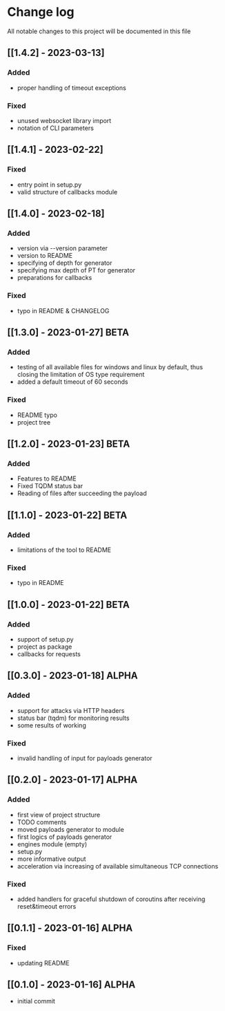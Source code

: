 # Change log
All notable changes to this project will be documented in this file

## [[1.4.2] - 2023-03-13]
### Added
- proper handling of timeout exceptions
### Fixed
- unused websocket library import
- notation of CLI parameters

## [[1.4.1] - 2023-02-22]
### Fixed
- entry point in setup.py
- valid structure of callbacks module

## [[1.4.0] - 2023-02-18]
### Added
- version via --version parameter
- version to README
- specifying of depth for generator
- specifying max depth of PT for generator
- preparations for callbacks
### Fixed
- typo in README & CHANGELOG

## [[1.3.0] - 2023-01-27] BETA
### Added
- testing of all available files for windows and linux by default, thus closing the limitation of OS type requirement
- added a default timeout of 60 seconds
### Fixed
- README typo
- project tree

## [[1.2.0] - 2023-01-23] BETA
### Added
- Features to README
- Fixed TQDM status bar
- Reading of files after succeeding the payload

## [[1.1.0] - 2023-01-22] BETA
### Added
- limitations of the tool to README
### Fixed
- typo in README

## [[1.0.0] - 2023-01-22] BETA
### Added
- support of setup.py
- project as package
- callbacks for requests

## [[0.3.0] - 2023-01-18] ALPHA
### Added
- support for attacks via HTTP headers
- status bar (tqdm) for monitoring results
- some results of working
### Fixed
- invalid handling of input for payloads generator

## [[0.2.0] - 2023-01-17] ALPHA
### Added
- first view of project structure
- TODO comments
- moved payloads generator to module
- first logics of payloads generator
- engines module (empty)
- setup.py
- more informative output
- acceleration via increasing of available simultaneous TCP connections
### Fixed
- added handlers for graceful shutdown of coroutins after receiving reset&timeout errors

## [[0.1.1] - 2023-01-16] ALPHA
### Fixed
- updating README

## [[0.1.0] - 2023-01-16] ALPHA
- initial commit
